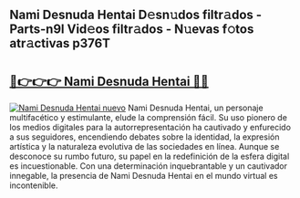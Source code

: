 ## Nami Desnuda Hentai D𝚎sn𝚞dos filtr𝚊dos - Parts-n9l Vid𝚎os filtr𝚊dos - N𝚞evas f𝚘tos atr𝚊ctivas p376T

# <h2><a href="http://mb5rdr.tromn.icu/?c=Nami+Desnuda+Hentai">🔗👉👉👉 Nami Desnuda Hentai 🔗🔗</a></h2>

[![Nami Desnuda Hentai nuevo](https://i.imgur.com/pEAQMta.gif)](http://mb5rdr.tromn.icu/?c=Nami+Desnuda+Hentai)
Nami Desnuda Hentai, un personaje multifacético y estimulante, elude la comprensión fácil. Su uso pionero de los medios digitales para la autorrepresentación ha cautivado y enfurecido a sus seguidores, encendiendo debates sobre la identidad, la expresión artística y la naturaleza evolutiva de las sociedades en línea. Aunque se desconoce su rumbo futuro, su papel en la redefinición de la esfera digital es incuestionable. Con una determinación inquebrantable y un cautivador innegable, la presencia de Nami Desnuda Hentai en el mundo virtual es incontenible.
